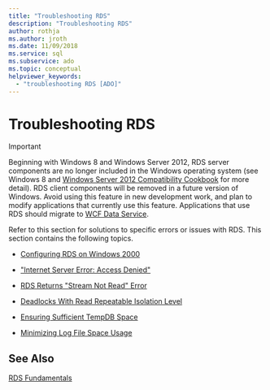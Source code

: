 ```yaml
---
title: "Troubleshooting RDS"
description: "Troubleshooting RDS"
author: rothja
ms.author: jroth
ms.date: 11/09/2018
ms.service: sql
ms.subservice: ado
ms.topic: conceptual
helpviewer_keywords:
  - "troubleshooting RDS [ADO]"
---
```

# Troubleshooting RDS
> [!IMPORTANT]
>  Beginning with Windows 8 and Windows Server 2012, RDS server components are no longer included in the Windows operating system (see Windows 8 and [Windows Server 2012 Compatibility Cookbook](https://www.microsoft.com/download/details.aspx?id=27416) for more detail). RDS client components will be removed in a future version of Windows. Avoid using this feature in new development work, and plan to modify applications that currently use this feature. Applications that use RDS should migrate to [WCF Data Service](/dotnet/framework/wcf/).  
  
 Refer to this section for solutions to specific errors or issues with RDS. This section contains the following topics.  
  
-   [Configuring RDS on Windows 2000](./configuring-rds-on-windows-2000.md)  
  
-   ["Internet Server Error: Access Denied"](./internet-server-error-access-denied.md)  
  
-   [RDS Returns "Stream Not Read" Error](./rds-returns-stream-not-read-error.md)  
  
-   [Deadlocks With Read Repeatable Isolation Level](./deadlocks-with-read-repeatable-isolation-level.md)  
  
-   [Ensuring Sufficient TempDB Space](./ensuring-sufficient-tempdb-space.md)  
  
-   [Minimizing Log File Space Usage](./minimizing-log-file-space-usage.md)  
  
## See Also  
 [RDS Fundamentals](./rds-fundamentals.md)
